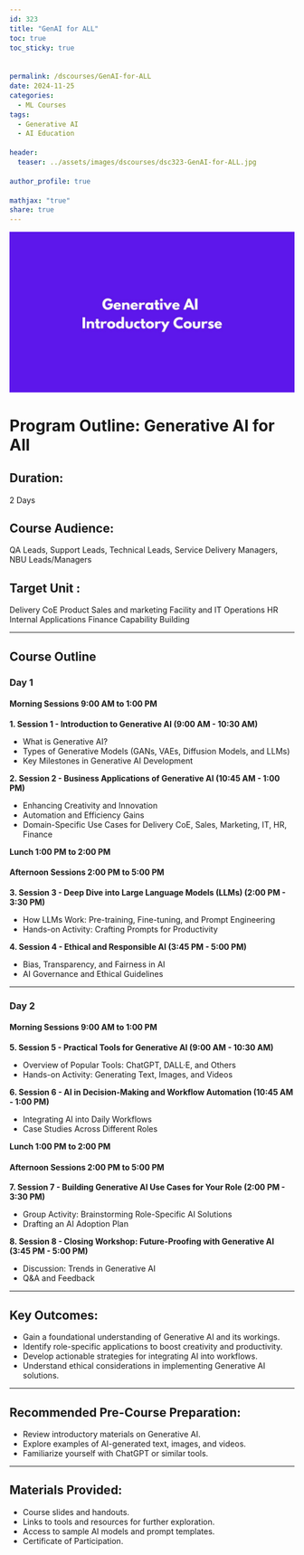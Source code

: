 ```yaml
---
id: 323    
title: "GenAI for ALL"
toc: true
toc_sticky: true


permalink: /dscourses/GenAI-for-ALL
date: 2024-11-25
categories:
  - ML Courses
tags: 
  - Generative AI
  - AI Education

header:
  teaser: ../assets/images/dscourses/dsc323-GenAI-for-ALL.jpg

author_profile: true

mathjax: "true"
share: true
---
```


![GenAI for ALL](../assets/images/dscourses/dsc323-GenAI-for-ALL.jpg)

# Program Outline: Generative AI for All  

## Duration:  
2 Days  

## Course Audience:  
QA Leads, Support Leads, Technical Leads, Service Delivery Managers, NBU Leads/Managers  

## Target Unit : 
Delivery CoE Product Sales and marketing Facility and IT Operations HR Internal Applications Finance Capability Building

---

## Course Outline  

### Day 1  

#### Morning Sessions 9:00 AM to 1:00 PM  

**1. Session 1 - Introduction to Generative AI (9:00 AM - 10:30 AM)**  
- What is Generative AI?  
- Types of Generative Models (GANs, VAEs, Diffusion Models, and LLMs)  
- Key Milestones in Generative AI Development  

**2. Session 2 - Business Applications of Generative AI (10:45 AM - 1:00 PM)**  
- Enhancing Creativity and Innovation  
- Automation and Efficiency Gains  
- Domain-Specific Use Cases for Delivery CoE, Sales, Marketing, IT, HR, Finance  

**Lunch 1:00 PM to 2:00 PM**  

#### Afternoon Sessions 2:00 PM to 5:00 PM  

**3. Session 3 - Deep Dive into Large Language Models (LLMs) (2:00 PM - 3:30 PM)**  
- How LLMs Work: Pre-training, Fine-tuning, and Prompt Engineering  
- Hands-on Activity: Crafting Prompts for Productivity  

**4. Session 4 - Ethical and Responsible AI (3:45 PM - 5:00 PM)**  
- Bias, Transparency, and Fairness in AI  
- AI Governance and Ethical Guidelines  

---

### Day 2  

#### Morning Sessions 9:00 AM to 1:00 PM  

**5. Session 5 - Practical Tools for Generative AI (9:00 AM - 10:30 AM)**  
- Overview of Popular Tools: ChatGPT, DALL·E, and Others  
- Hands-on Activity: Generating Text, Images, and Videos  

**6. Session 6 - AI in Decision-Making and Workflow Automation (10:45 AM - 1:00 PM)**  
- Integrating AI into Daily Workflows  
- Case Studies Across Different Roles  

**Lunch 1:00 PM to 2:00 PM**  

#### Afternoon Sessions 2:00 PM to 5:00 PM  

**7. Session 7 - Building Generative AI Use Cases for Your Role (2:00 PM - 3:30 PM)**  
- Group Activity: Brainstorming Role-Specific AI Solutions  
- Drafting an AI Adoption Plan  

**8. Session 8 - Closing Workshop: Future-Proofing with Generative AI (3:45 PM - 5:00 PM)**  
- Discussion: Trends in Generative AI  
- Q&A and Feedback  

---

## **Key Outcomes:**  
- Gain a foundational understanding of Generative AI and its workings.  
- Identify role-specific applications to boost creativity and productivity.  
- Develop actionable strategies for integrating AI into workflows.  
- Understand ethical considerations in implementing Generative AI solutions.  

---

## **Recommended Pre-Course Preparation:**  
- Review introductory materials on Generative AI.  
- Explore examples of AI-generated text, images, and videos.  
- Familiarize yourself with ChatGPT or similar tools.  

---

## **Materials Provided:**  
- Course slides and handouts.  
- Links to tools and resources for further exploration.  
- Access to sample AI models and prompt templates.  
- Certificate of Participation.    